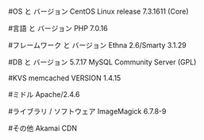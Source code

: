 # 


#OS と バージョン	CentOS Linux release 7.3.1611 (Core) 

#言語 と バージョン	PHP 7.0.16

#フレームワーク と バージョン	Ethna 2.6/Smarty 3.1.29

#DB と バージョン	5.7.17 MySQL Community Server (GPL)

#KVS	memcached VERSION 1.4.15

#ミドル	Apache/2.4.6

#ライブラリ / ソフトウェア	ImageMagick 6.7.8-9

#その他	Akamai CDN
